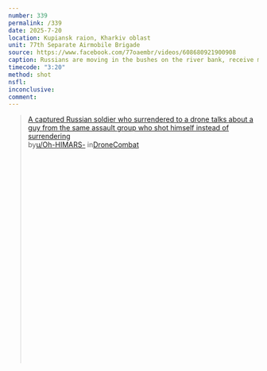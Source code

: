 ```yaml
---
number: 339
permalink: /339
date: 2025-7-20
location: Kupiansk raion, Kharkiv oblast
unit: 77th Separate Airmobile Brigade
source: https://www.facebook.com/77oaembr/videos/608680921900908
caption: Russians are moving in the bushes on the river bank, receive multiple FPV hits. One of them is later seen sitting beside his dead comrade and shooting himself in the temple
timecode: "3:20"
method: shot
nsfl: 
inconclusive: 
comment: 
---
```

<blockquote class="reddit-embed-bq" style="height:500px" data-embed-height="566"><a href="https://www.reddit.com/r/DroneCombat/comments/1ncdatf/a_captured_russian_soldier_who_surrendered_to_a/">A captured Russian soldier who surrendered to a drone talks about a guy from the same assault group who shot himself instead of surrendering</a><br> by<a href="https://www.reddit.com/user/Oh-HIMARS-/">u/Oh-HIMARS-</a> in<a href="https://www.reddit.com/r/DroneCombat/">DroneCombat</a></blockquote><script async="" src="https://embed.reddit.com/widgets.js" charset="UTF-8"></script>